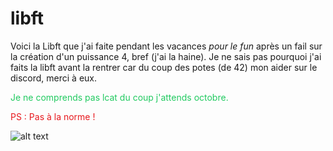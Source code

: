# libft
Voici la Libft que j'ai faite pendant les vacances _pour le fun_ après un fail sur la création d'un puissance 4, bref (j'ai la haine). Je ne sais pas pourquoi j'ai faits la libft avant la rentrer car du coup des potes (de 42) mon aider sur le discord, merci à eux.

<span style="color: #21CA60">Je ne comprends pas lcat du coup j'attends octobre.</span>

<span style="color: #E7191E">
PS : Pas à la norme !
</span>

![alt text](https://github.com/Sanjaro-42/libft/blob/master/Finished.PNG)
